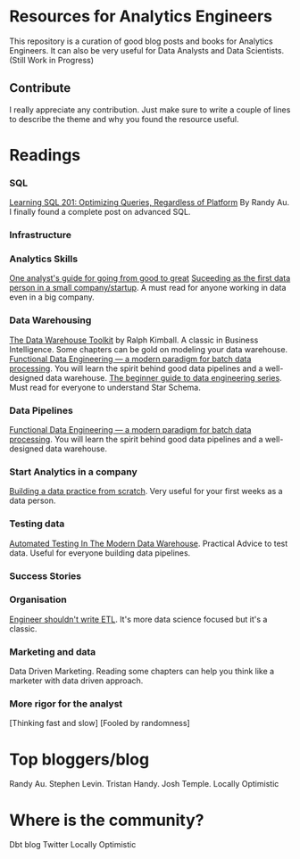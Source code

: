 # Resources for Analytics Engineers
This repository is a curation of good blog posts and books for Analytics Engineers. It can also be very useful for Data Analysts and Data Scientists. (Still Work in Progress)

## Contribute
I really appreciate any contribution. Just make sure to write a couple of lines to describe the theme and why you found the resource useful. 


# Readings


### SQL
[Learning SQL 201: Optimizing Queries, Regardless of Platform](https://towardsdatascience.com/learning-sql-201-optimizing-queries-regardless-of-platform-918a3af9c8b1) By Randy Au. I finally found a complete post on advanced SQL.


### Infrastructure

### Analytics Skills
[One analyst's guide for going from good to great](https://blog.getdbt.com/one-analysts-guide-for-going-from-good-to-great/)
[Suceeding as the first data person in a small company/startup](https://towardsdatascience.com/succeeding-as-a-data-scientist-in-small-companies-startups-92f59e22bd8c). A must read for anyone working in data even in a big company. 

### Data Warehousing

[The Data Warehouse Toolkit]() by Ralph Kimball. A classic in Business Intelligence. Some chapters can be gold on modeling your data warehouse. 
[Functional Data Engineering — a modern paradigm for batch data processing](https://medium.com/@maximebeauchemin/functional-data-engineering-a-modern-paradigm-for-batch-data-processing-2327ec32c42a). You will learn the spirit behind good data pipelines and a well-designed data warehouse.
[The beginner guide to data engineering series](). Must read for everyone to understand Star Schema. 

### Data Pipelines

[Functional Data Engineering — a modern paradigm for batch data processing](https://medium.com/@maximebeauchemin/functional-data-engineering-a-modern-paradigm-for-batch-data-processing-2327ec32c42a). You will learn the spirit behind good data pipelines and a well-designed data warehouse.

### Start Analytics in a company
[Building a data practice from scratch](https://www.locallyoptimistic.com/post/building-a-data-practice/). Very useful for your first weeks as a data person. 

### Testing data
[Automated Testing In The Modern Data Warehouse](https://medium.com/@josh.temple/automated-testing-in-the-modern-data-warehouse-d5a251a866af). Practical Advice to test data. Useful for everyone building data pipelines.


### Success Stories

### Organisation
[Engineer shouldn't write ETL](https://multithreaded.stitchfix.com/blog/2016/03/16/engineers-shouldnt-write-etl/). It's more data science focused but it's a classic.

### Marketing and data
Data Driven Marketing. Reading some chapters can help you think like a marketer with data driven approach. 

### More rigor for the analyst
[Thinking fast and slow]
[Fooled by randomness]


# Top bloggers/blog
Randy Au. 
Stephen Levin.
Tristan Handy. 
Josh Temple. 
Locally Optimistic

# Where is the community?
Dbt blog
Twitter
Locally Optimistic

